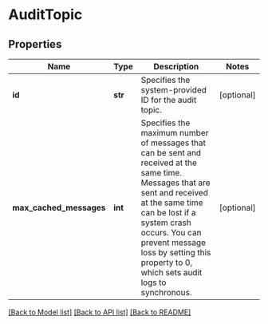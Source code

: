 # AuditTopic

## Properties
Name | Type | Description | Notes
------------ | ------------- | ------------- | -------------
**id** | **str** | Specifies the system-provided ID for the audit topic. | [optional] 
**max_cached_messages** | **int** | Specifies the maximum number of messages that can be sent and received at the same time. Messages that are sent and received at the same time can be lost if a system crash occurs. You can prevent message loss by setting this property to 0, which sets audit logs to synchronous. | [optional] 

[[Back to Model list]](../README.md#documentation-for-models) [[Back to API list]](../README.md#documentation-for-api-endpoints) [[Back to README]](../README.md)


